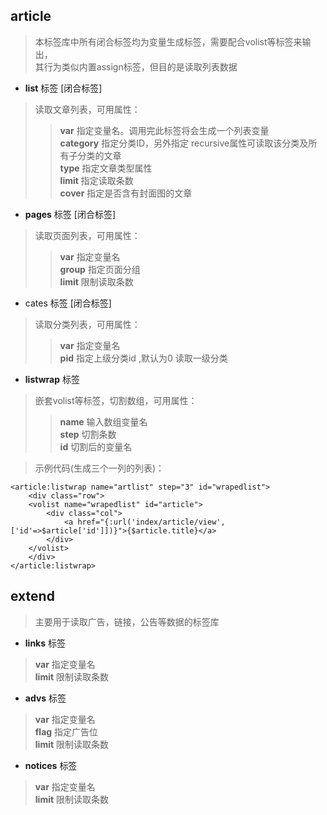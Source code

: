 ## article

> 本标签库中所有闭合标签均为变量生成标签，需要配合volist等标签来输出，<br />其行为类似内置assign标签，但目的是读取列表数据

* **list** 标签 [闭合标签]

> 读取文章列表，可用属性：
>> **var** 指定变量名。调用完此标签将会生成一个列表变量<br />
   **category** 指定分类ID，另外指定 recursive属性可读取该分类及所有子分类的文章<br />
   **type** 指定文章类型属性<br />
   **limit** 指定读取条数<br />
   **cover** 指定是否含有封面图的文章

* **pages** 标签 [闭合标签]

> 读取页面列表，可用属性：
>> **var** 指定变量名<br />
    **group** 指定页面分组<br />
    **limit** 限制读取条数
    
* cates 标签 [闭合标签]

> 读取分类列表，可用属性：
>> **var** 指定变量名<br />
    **pid** 指定上级分类id ,默认为0 读取一级分类
    
* **listwrap** 标签

> 嵌套volist等标签，切割数组，可用属性：
>> **name** 输入数组变量名<br />
    **step** 切割条数<br />
    **id** 切割后的变量名
    
> 示例代码(生成三个一列的列表)：
```
<article:listwrap name="artlist" step="3" id="wrapedlist">
    <div class="row">
    <volist name="wrapedlist" id="article">
        <div class="col">
            <a href="{:url('index/article/view',['id'=>$article['id']])}">{$article.title}</a>
        </div>
    </volist>
    </div>
</article:listwrap>
```

## extend

> 主要用于读取广告，链接，公告等数据的标签库

* **links** 标签
> **var** 指定变量名<br />
**limit** 限制读取条数

* **advs** 标签
> **var** 指定变量名<br />
**flag** 指定广告位<br />
**limit** 限制读取条数

* **notices** 标签
> **var** 指定变量名<br />
**limit** 限制读取条数